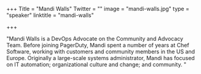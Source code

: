 +++
Title = "Mandi Walls"
Twitter = ""
image = "mandi-walls.jpg"
type = "speaker"
linktitle = "mandi-walls"

+++

"Mandi Walls is a DevOps Advocate on the Community and Advocacy Team. Before joining PagerDuty, Mandi spent a number of years at Chef Software, working with customers and community members in the US and Europe. Originally a large-scale systems administrator, Mandi has focused on IT automation; organizational culture and change; and community.
"